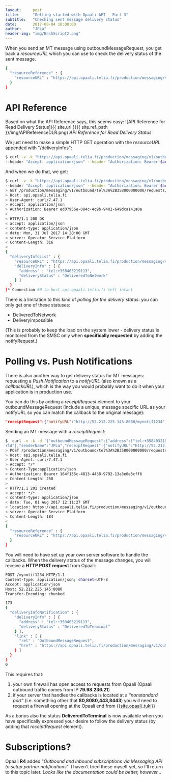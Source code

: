 ```yaml
---
layout:     post
title:      "Getting started with Opaali API - Part 3"
subtitle:   "Checking sent message delivery status"
date:       2017-08-04 10:00:00
author:     "JPLa"
header-img: "img/BashScript2.png"
---
```

When you send an MT message using outboundMessageRequest, you get back a _resourceURL_ which you can use to check the delivery status of the sent message.
```bash
{
  "resourceReference" : {
    "resourceURL" : "https://api.opaali.telia.fi/production/messaging/v1/outbound/tel%3A%2B358000000000/requests/3eef0382-0014-45ea-9ee5-1ebce10e829d"
  }
}
```


# API Reference
Based on what the API Reference says, this seems easy:
![API Reference for Read Delivery Status]({{ site.url }}{{ site.ref_path }}/img/APIReferenceDLR.png)
*API Reference for Read Delivery Status*

We just need to make a simple HTTP GET operation with the _resourceURL_ appended with "/deliveryInfos":
```bash
$ curl -v -k "https://api.opaali.telia.fi/production/messaging/v1/outbound/tel%3A%2B358000000000/requests/3eef0382-0014-45ea-9ee5-1ebce10e829d/deliveryInfos"
--header "Accept: application/json" --header "Authorization: Bearer $access_token"
```
And when we do that, we get:
```bash
$ curl -v -k "https://api.opaali.telia.fi/production/messaging/v1/outbound/tel%3A%2B358000000000/requests/3eef0382-0014-45ea-9ee5-1ebce10e829d/deliveryInfos"
--header "Accept: application/json" --header "Authorization: Bearer $access_token"
> GET /production/messaging/v1/outbound/tel%3A%2B358000000000/requests/3eef0382-0014-45ea-9ee5-1ebce10e829d/deliveryInfos HTTP/1.1
> Host: api.opaali.telia.fi
> User-Agent: curl/7.47.1
> Accept: application/json
> Authorization: Bearer ed07956e-084c-4c9b-9402-649dca141a0a
>
< HTTP/1.1 200 OK
< accept: application/json
< content-type: application/json
< date: Mon, 31 Jul 2017 14:28:00 GMT
< server: Operator Service Platform
< Content-Length: 316
<
{
  "deliveryInfoList" : {
    "resourceURL" : "https://api.opaali.telia.fi/production/messaging/v1/outbound/tel%3A%2B358000000000/requests/3eef0382-0014-45ea-9ee5-1ebce10e829d/deliveryInfos",
    "deliveryInfo" : [ {
      "address" : "tel:+358403219113",
      "deliveryStatus" : "DeliveredToNetwork"
    } ]
  }
}* Connection #0 to host api.opaali.telia.fi left intact

```
There is a limitation to this kind of _polling for the delivery status_: you can only get one of these statuses:
* DeliveredToNetwork
* DeliveryImpossible

(This is probably to keep the load on the system lower - delivery status is monitored from the SMSC only when __specifically requested__ by adding the notifyRequest.)

# Polling vs. Push Notifications

There is also another way to get delivery status for MT messages: requesting a _Push Notification_ to a _notifyURL_ (also known as a _callbackURL_), which is the way you would probably want to do it when your application is in production use.

You can do this by adding a _receiptRequest_ element to your outboundMessageRequest (include a unique, message specific URL as your notifyURL so you can match the callback to the original message):
```JSON
"receiptRequest":{"notifyURL":"http://52.212.225.145:8080/mynotif1234", "notificationFormat":"JSON"}
```

Sending an MT message with a _receiptRequest_:
```bash
$  curl -v -k -d '{"outboundMessageRequest":{"address":["tel:+358403219113"],"senderAddress":"tel:+358000000000","outboundSMSTextMessage":{"message":"Hello
rld"},"senderName":"JPLa","receiptRequest":{"notifyURL":"http://52.212.225.145:8080/mynotif1234", "notificationFormat":"JSON"}}}' "https://api.opaali.telia.fi/production/messaging/v1/outbound/tel%3A%2B358000000000/requests" --header "Content-Type:application/json" --header "Authorization: Bearer $access_token"
> POST /production/messaging/v1/outbound/tel%3A%2B358000000000/requests HTTP/1.1
> Host: api.opaali.telia.fi
> User-Agent: curl/7.47.1
> Accept: */*
> Content-Type:application/json
> Authorization: Bearer 164f135c-4813-4438-9792-13a3e0e5cff6
> Content-Length: 268
>
< HTTP/1.1 201 Created
< accept: */*
< content-type: application/json
< date: Tue, 01 Aug 2017 12:11:27 GMT
< location: https://api.opaali.telia.fi/production/messaging/v1/outbound/tel%3A%2B358000000000/requests/5c77bd67-c27f-4cf8-81ee-ef3038f0256c
< server: Operator Service Platform
< Content-Length: 184
<
{
  "resourceReference" : {
    "resourceURL" : "https://api.opaali.telia.fi/production/messaging/v1/outbound/tel%3A%2B358000000000/requests/5c77bd67-c27f-4cf8-81ee-ef3038f0256c"
  }
}

```

You will need to have set up your own server software to handle the callbacks. When the delivery status of the message changes, you will receive a __HTTP POST request__ from Opaali:

```bash
POST /mynotif1234 HTTP/1.1
Content-Type: application/json; charset=UTF-8
Accept: application/json
Host: 52.212.225.145:8080
Transfer-Encoding: chunked

173
{
  "deliveryInfoNotification" : {
    "deliveryInfo" : [ {
      "address" : "tel:+358403219113",
      "deliveryStatus" : "DeliveredToTerminal"
    } ],
    "link" : [ {
      "rel" : "OutboundMessageRequest",
      "href" : "https://api.opaali.telia.fi/production/messaging/v1/outbound/tel%3A%2B358000000000/requests/5c77bd67-c27f-4cf8-81ee-ef3038f0256c"
    } ]
  }
}
0
```
This requires that:
1. your own firewall has open access to requests from Opaali (Opaali outbound traffic comes from IP __79.98.236.21__)
2. if your server that handles the callbacks is located at a _"nonstandard port"_ (i.e. something other that __80,8080,443,8443__) you will need to request a firewall opening at the Opaali end from [{{site.opaali_tuki}}](mailto:{{site.opaali_tuki}})

As a bonus also the status __DeliveredToTerminal__ is now                                                                                                                                                                                                                                                                                                                                              available when you have specifically expressed your desire to follow the delivery status (by adding that _receiptRequest_ element). 

# Subscriptions?

Opaali __R4__ added "_Outbound and Inbound subscriptions via Messaging API to setup partner notifications_". I haven't tried these myself yet, so I'll return to this topic later. _Looks like the documentation could be better, however..._

